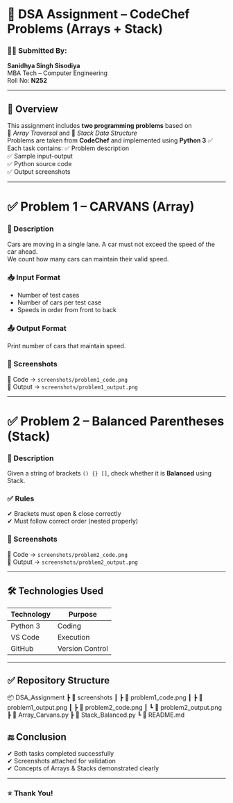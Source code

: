 # 🚀 DSA Assignment – CodeChef Problems (Arrays + Stack)
 
### 👨‍🎓 Submitted By:
**Sanidhya Singh Sisodiya**  
MBA Tech – Computer Engineering  
Roll No: **N252**
 
---
 
## 📘 Overview
This assignment includes **two programming problems** based on  
📌 *Array Traversal* and 📌 *Stack Data Structure*  
Problems are taken from **CodeChef** and implemented using **Python 3** ✅  
Each task contains:
✅ Problem description  
✅ Sample input-output  
✅ Python source code  
✅ Output screenshots  
 
---
 
# ✅ Problem 1 – CARVANS (Array)
 
### 🔹 Description
Cars are moving in a single lane. A car must not exceed the speed of the car ahead.  
We count how many cars can maintain their valid speed.
 
### 📥 Input Format
- Number of test cases  
- Number of cars per test case  
- Speeds in order from front to back  
 
### 📤 Output Format
Print number of cars that maintain speed.
 
### 📌 Screenshots
📎 Code → `screenshots/problem1_code.png`  
📎 Output → `screenshots/problem1_output.png`
 
---
 
# ✅ Problem 2 – Balanced Parentheses (Stack)
 
### 🔹 Description
Given a string of brackets `() {} []`, check whether it is **Balanced** using Stack.
 
### ✅ Rules
✔ Brackets must open & close correctly  
✔ Must follow correct order (nested properly)
 
### 📌 Screenshots
📎 Code → `screenshots/problem2_code.png`  
📎 Output → `screenshots/problem2_output.png`
 
---
 
## 🛠️ Technologies Used
| Technology | Purpose |
|-----------|---------|
| Python 3 | Coding |
| VS Code | Execution |
| GitHub | Version Control |
 
---
 
## ✅ Repository Structure

📦 DSA_Assignment ┣ 📁 screenshots ┃ ┣ 
📸 problem1_code.png ┃ ┣ 📸 
problem1_output.png ┃ ┣ 📸 
problem2_code.png ┃ ┗ 📸 
problem2_output.png ┣ 🐍 
Array_Carvans.py ┣ 🐍 Stack_Balanced.py 
┗ 📄 README.md



## 🔚 Conclusion
✔ Both tasks completed successfully  
✔ Screenshots attached for validation  
✔ Concepts of Arrays & Stacks demonstrated clearly
 
---
 
### ⭐ Thank You!
